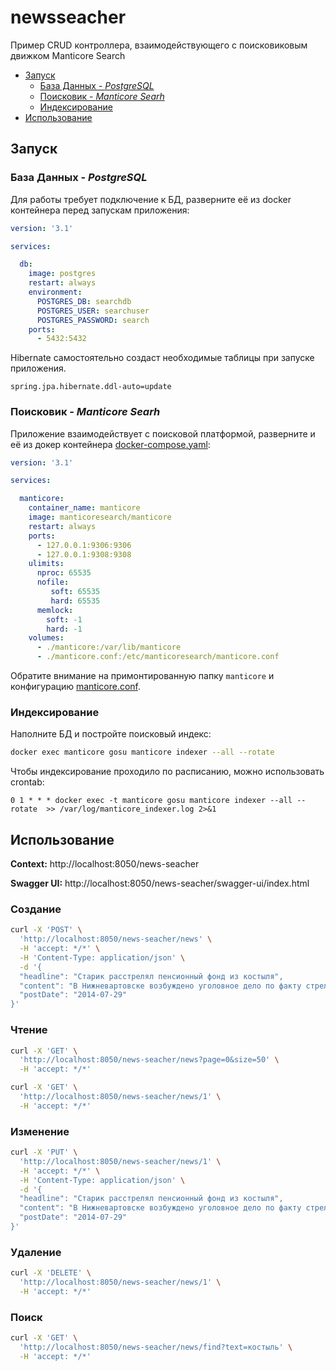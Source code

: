 # newsseacher

Пример CRUD контроллера, взаимодействующего с поисковиковым движком Manticore Search

* [Запуск](#Header1)
  * [База Данных - *PostgreSQL*](#Header1.1)
  * [Поисковик - *Manticore Searh*](#Header1.2)
  * [Индексирование](#Header1.3)
* [Использование](#Header2)

## <a name="Header1"></a>Запуск

### <a name="Header1.1"></a>База Данных - *PostgreSQL*

Для работы требует подключение к БД, разверните её из docker контейнера перед запускам приложения:

```yaml
version: '3.1'

services:

  db:
    image: postgres
    restart: always
    environment:
      POSTGRES_DB: searchdb
      POSTGRES_USER: searchuser
      POSTGRES_PASSWORD: search
    ports:
      - 5432:5432
```

Hibernate самостоятельно создаст необходимые таблицы при запуске приложения.

```properties
spring.jpa.hibernate.ddl-auto=update
```

### <a name="Header1.2"></a>Поисковик - *Manticore Searh*

Приложение взаимодействует с поисковой платформой, разверните и её из докер контейнера [docker-compose.yaml](https://gist.github.com/Tkachenko-Ivan/9c8f8b5f98c80f902905b618878486ad#file-docker-compose-yaml):

```yaml
version: '3.1'

services:

  manticore:
    container_name: manticore
    image: manticoresearch/manticore
    restart: always
    ports:
      - 127.0.0.1:9306:9306
      - 127.0.0.1:9308:9308
    ulimits:
      nproc: 65535
      nofile:
         soft: 65535
         hard: 65535
      memlock:
        soft: -1
        hard: -1  
    volumes:
      - ./manticore:/var/lib/manticore
      - ./manticore.conf:/etc/manticoresearch/manticore.conf
```

Обратите внимание на примонтированную папку `manticore` и конфигурацию [manticore.conf](https://gist.github.com/Tkachenko-Ivan/9c8f8b5f98c80f902905b618878486ad#file-manticore-simple-conf).

### <a name="Header1.3"></a>Индексирование

Наполните БД и постройте поисковый индекс:

```bash
docker exec manticore gosu manticore indexer --all --rotate
```

Чтобы индексирование проходило по расписанию, можно использовать crontab:

```
0 1 * * * docker exec -t manticore gosu manticore indexer --all --rotate  >> /var/log/manticore_indexer.log 2>&1
```

## <a name="Header2"></a>Использование

**Context:** http://localhost:8050/news-seacher

**Swagger UI:** http://localhost:8050/news-seacher/swagger-ui/index.html

### Создание

```bash
curl -X 'POST' \
  'http://localhost:8050/news-seacher/news' \
  -H 'accept: */*' \
  -H 'Content-Type: application/json' \
  -d '{
  "headline": "Старик расстрелял пенсионный фонд из костыля",
  "content": "В Нижневартовске возбуждено уголовное дело по факту стрельбы пенсионера из костыля. В начале апреля 61-летний мужчина отправился в пенсионный фонд, чтобы оформить документ на оказание социальной помощи. На входе в здание он попытался костылем сбить наледь.",
  "postDate": "2014-07-29"
}'
```

### Чтение 

```bash
curl -X 'GET' \
  'http://localhost:8050/news-seacher/news?page=0&size=50' \
  -H 'accept: */*'
```

```bash
curl -X 'GET' \
  'http://localhost:8050/news-seacher/news/1' \
  -H 'accept: */*'
```

### Изменение

```bash
curl -X 'PUT' \
  'http://localhost:8050/news-seacher/news/1' \
  -H 'accept: */*' \
  -H 'Content-Type: application/json' \
  -d '{
  "headline": "Старик расстрелял пенсионный фонд из костыля",
  "content": "В Нижневартовске возбуждено уголовное дело по факту стрельбы пенсионера из костыля. В начале апреля 61-летний мужчина отправился в пенсионный фонд, чтобы оформить документ на оказание социальной помощи. На входе в здание он попытался костылем сбить наледь. После нескольких ударов предмет внезапно выстрелил 13 раз.",
  "postDate": "2014-07-29"
}'
```

### Удаление

```bash
curl -X 'DELETE' \
  'http://localhost:8050/news-seacher/news/1' \
  -H 'accept: */*'
```

### Поиск

```bash
curl -X 'GET' \
  'http://localhost:8050/news-seacher/news/find?text=костыль' \
  -H 'accept: */*'
```
